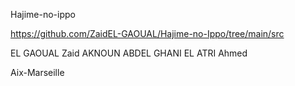 Hajime-no-ippo

https://github.com/ZaidEL-GAOUAL/Hajime-no-Ippo/tree/main/src

EL GAOUAL Zaid 
AKNOUN ABDEL GHANI
EL ATRI Ahmed  

Aix-Marseille
